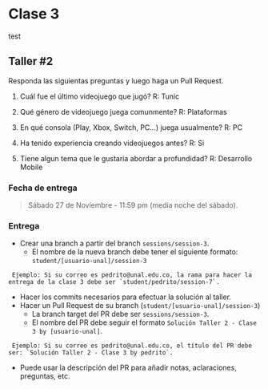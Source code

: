 # Clase 3
test
## Taller #2
Responda las siguientas preguntas y luego haga un Pull Request.

1. Cuál fue el último videojuego que jugó?
	R: Tunic

2. Qué género de videojuego juega comunmente?
	R: Plataformas

3. En qué consola (Play, Xbox, Switch, PC...) juega usualmente?
	R: PC

4. Ha tenido experiencia creando videojuegos antes?
	R: Si

5. Tiene algun tema que le gustaria abordar a profundidad?
	R: Desarrollo Mobile



### Fecha de entrega
> Sábado 27 de Noviembre - 11:59 pm (media noche del sábado).

### Entrega
- Crear una branch a partir del branch `sessions/session-3`.
  - El nombre de la nueva branch debe tener el siguiente formato: `student/[usuario-unal]/session-3`
```
 Ejemplo: Si su correo es pedrito@unal.edu.co, la rama para hacer la entrega de la clase 3 debe ser `student/pedrito/session-7`.
```
- Hacer los commits necesarios para efectuar la solución al taller.
- Hacer un Pull Request de su branch (`student/[usuario-unal]/session-3`)
  - La branch target del PR debe ser `sessions/session-3`.
  - El nombre del PR debe seguir el formato `Solución Taller 2 - Clase 3 by [usuario-unal]`. 
```
 Ejemplo: Si su correo es pedrito@unal.edu.co, el título del PR debe ser: `Solución Taller 2 - Clase 3 by pedrito`.
```
  - Puede usar la descripción del PR para añadir notas, aclaraciones, preguntas, etc.
